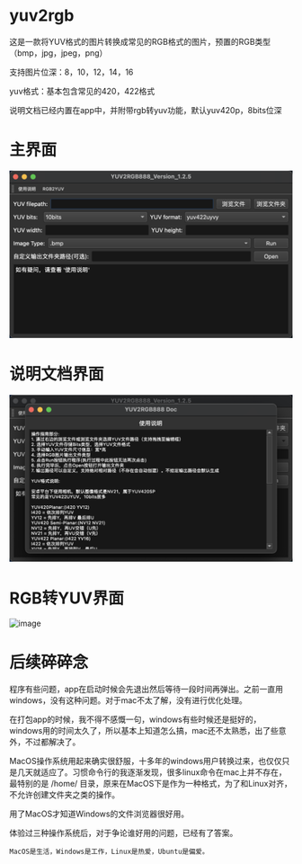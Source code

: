 # yuv2rgb
这是一款将YUV格式的图片转换成常见的RGB格式的图片，预置的RGB类型（bmp，jpg，jpeg，png）

支持图片位深：8，10，12，14，16

yuv格式：基本包含常见的420，422格式

说明文档已经内置在app中，并附带rgb转yuv功能，默认yuv420p，8bits位深

# 主界面
![image](./界面.png)

# 说明文档界面
![image](./说明文档.png)

# RGB转YUV界面
![image](./rgb转yuv.png)

# 后续碎碎念
程序有些问题，app在启动时候会先退出然后等待一段时间再弹出。之前一直用windows，没有这种问题。对于mac不太了解，没有进行优化处理。

在打包app的时候，我不得不感慨一句，windows有些时候还是挺好的，windows用的时间太久了，所以基本上知道怎么搞，mac还不太熟悉，出了些意外，不过都解决了。

MacOS操作系统用起来确实很舒服，十多年的windows用户转换过来，也仅仅只是几天就适应了。习惯命令行的我逐渐发现，很多linux命令在mac上并不存在，
最特别的是 /home/ 目录，原来在MacOS下是作为一种格式，为了和Linux对齐，不允许创建文件夹之类的操作。

用了MacOS才知道Windows的文件浏览器很好用。

体验过三种操作系统后，对于争论谁好用的问题，已经有了答案。

``
MacOS是生活，Windows是工作，Linux是热爱，Ubuntu是偏爱。
``
